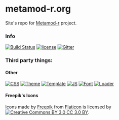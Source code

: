 # metamod-r.org

Site's repo for [Metamod-r](https://github.com/theAsmodai/metamod-r) project.
 
### Info

[![Build Status](https://ci.epicm.org/buildStatus/icon?job=Sites/EpicMorg--metamod-r.org)](https://ci.epicm.org/job/Sites/job/EpicMorg--metamod-r.org/) [![license](https://img.shields.io/github/license/EpicMorg/metamod-r.org.svg?longCache=true&style=flat-square)](https://github.com/EpicMorg/metamod-r.org/blob/master/LICENSE) [![Gitter](https://img.shields.io/gitter/room/metamod-r-org/metamod-r-org.svg?style=flat-square)](https://gitter.im/metamod-r-org)

### Third party things:

#### Other
[![CSS](https://img.shields.io/badge/CSS-Bootstrap%20v4-ff69b4.svg?longCache=true&style=flat-square)](https://github.com/twbs/bootstrap) [![Theme](https://img.shields.io/badge/Theme-Superhero-ff69b4.svg?longCache=true&style=flat-square)](https://bootswatch.com/superhero/) [![Template](https://img.shields.io/badge/Template-Cover-ff69b4.svg?longCache=true&style=flat-square)](http://getbootstrap.com/docs/4.0/examples/cover/) [![JS](https://img.shields.io/badge/JS-jQuery%20v3.3.1-ff69b4.svg?longCache=true&style=flat-square)](https://github.com/jquery/jquery) [![Font](https://img.shields.io/badge/Icons-Font%20Awesome%20v5.8.0-ff69b4.svg?longCache=true&style=flat-square)](https://github.com/FortAwesome/Font-Awesome) [![Loader](https://img.shields.io/badge/Loader-SVG%20Loaders%20v1.0.2-ff69b4.svg?longCache=true&style=flat-square)](https://github.com/SamHerbert/SVG-Loaders)
 
#### Freepik's Icons
Icons made by [Freepik](http://www.freepik.com") from [Flaticon](https://www.flaticon.com) is licensed by [![Creative Commons BY 3.0 CC 3.0 BY](https://img.shields.io/badge/License-CC%203.0%20BY-orange.svg?longCache=true&style=flat-square)](http://creativecommons.org/licenses/by/3.0/).


